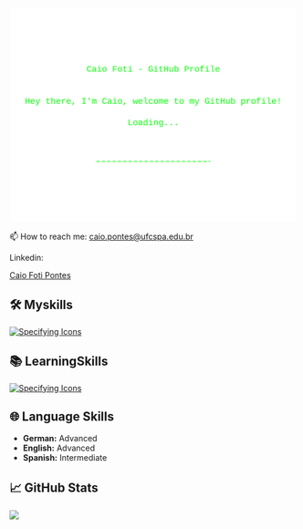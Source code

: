 <div align="center">
  <img width="500px" src="welcome.svg">
</div>

📫 How to reach me: caio.pontes@ufcspa.edu.br 

Linkedin: <div class="badge-base LI-profile-badge" data-locale="pt_BR" data-size="large" data-theme="dark" data-type="HORIZONTAL" data-vanity="caio-foti-pontes-0a1a54206" data-version="v1"><a class="badge-base__link LI-simple-link" href="https://br.linkedin.com/in/caio-foti-pontes-0a1a54206?trk=profile-badge">Caio Foti Pontes</a></div>
              

## 🛠️ Myskills

[![Specifying Icons](https://skillicons.dev/icons?i=python,django,java,eclipse,js,html,css,mysql,mongodb,git&perline=5)](https://skillicons.dev)

## 📚 LearningSkills

[![Specifying Icons](https://skillicons.dev/icons?i=go,react,angular,vue,aws&perline=5)](https://skillicons.dev)

## 🌐 Language Skills

- **German:** Advanced
- **English:** Advanced
- **Spanish:** Intermediate

## &#x1f4c8; GitHub Stats
<a href="https://github.com/caiofoti/caiofpti">
  <img align="center" src="((https://github-readme-stats.vercel.app/api/top-langs/?username=anuraghazra)](https://github.com/anuraghazra/github-readme-stats" />
</a>


